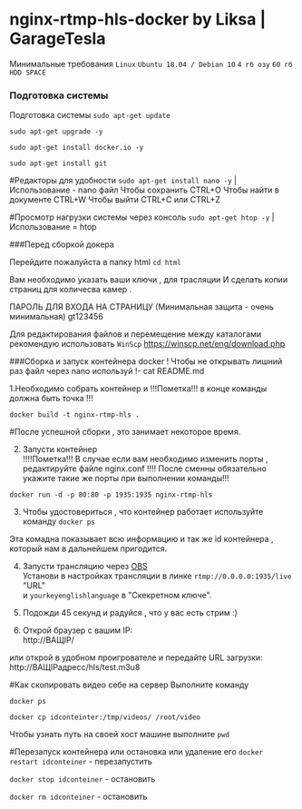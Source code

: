 # nginx-rtmp-hls-docker by Liksa | GarageTesla

Минимальные требования 
`` Linux ``
`` Ubuntu 18.04 / Debian 10 ``
`` 4 гб озу ``
`` 60 гб HDD SPACE ``

### Подготовка системы


Подготовка системы 
``sudo apt-get update``

``sudo apt-get upgrade -y``

``sudo apt-get install docker.io -y``

``sudo apt-get install git``

#Редакторы для удобности
```sudo apt-get install nano -y```
|Использование - nano файл 
Чтобы сохранить CTRL+O
Чтобы найти в документе CTRL+W
Чтобы выйти CTRL+C или CTRL+Z 

#Просмотр нагрузки системы через консоль
``sudo apt-get htop -y``
|Использование = htop



###Перед сборкой докера 

Перейдите пожалуйста в папку html 
``cd html``

Вам необходимо указать ваши ключи , для трасляции
И сделать копии страниц для количесва камер .

ПАРОЛЬ ДЛЯ ВХОДА НА СТРАНИЦУ (Минимальная защита - очень минимальная)
gt123456

Для редактирования файлов и перемещение между каталогами рекомендую использовать
``WinScp``
https://winscp.net/eng/download.php


###Сборка и запуск контейнера docker
! Чтобы не открывать лишний раз файл через nano используй !-  cat README.md

1.Необходимо собрать контейнер и
!!!Пометка!!! в конце команды должна быть точка !!!
  
``docker build -t nginx-rtmp-hls .``


#После успешной сборки , это занимает некоторое время.


2. Запусти контейнер  
!!!!Пометка!!! В случае если вам необходимо изменить порты , редактируйте файле nginx.conf 
!!!! После сменны обязательно укажите такие же порты при выполнении команды!!!

``docker run -d -p 80:80 -p 1935:1935 nginx-rtmp-hls``

3. Чтобы удостовериться , что контейнер работает используйте команду 
``docker ps``

Эта комадна показывает всю информацию и так же id контейнера , который нам в дальнейшем пригодится. 


4. Запусти трансляцию через  [OBS](https://obsproject.com)  
Установи в настройках трансляции в линке 
``rtmp://0.0.0.0:1935/live`` 
"URL"  
и ``yourkeyenglishlanguage`` в "Скекретном ключе".

5. Подожди 45 секунд и радуйся , что у вас есть стрим :)

6. Открой браузер с вашим IP:  
http://ВАЩIP/

или открой в удобном проигрователе и передайте URL загрузки:  
http://ВАЩIPадресс/hls/test.m3u8

#Как скопировать видео себе на сервер
Выполните команду

``docker ps`` 

``docker cp idconteinter:/tmp/videos/ /root/video``

Чтобы узнать путь на своей хост машине выполните 
``pwd``

#Перезапуск контейнера или остановка или удаление его
``docker restart idconteiner`` - перезапустить

``docker stop idconteiner`` - остановить

``docker rm idconteiner`` - остановить



